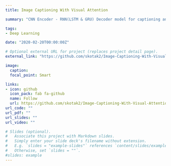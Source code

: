 ```yaml
---
title: Image Captioning With Visual Attention

summary: "CNN Encoder - RNN(LSTM & GRU) Decoder model for captioning an image with visual attention mechanism. Building encoder-decoder models with global and local attention mechanism"

tags:
- Deep Learning

date: "2020-02-20T00:00:00Z"

# Optional external URL for project (replaces project detail page).
external_link: "https://github.com/skotak2/Image-Captioning-With-Visual-Attention-Mechanism"

image:
  caption: 
  focal_point: Smart

links:
- icon: github
  icon_pack: fab fa-github
  name: Follow
  url: https://github.com/skotak2/Image-Captioning-With-Visual-Attention-Mechanism
url_code: ""
url_pdf: ""
url_slides: ""
url_video: ""

# Slides (optional).
#   Associate this project with Markdown slides.
#   Simply enter your slide deck's filename without extension.
#   E.g. `slides = "example-slides"` references `content/slides/example-slides.md`.
#   Otherwise, set `slides = ""`.
#slides: example
---
```





